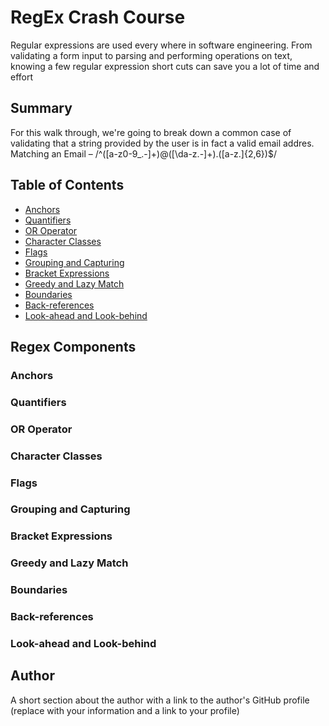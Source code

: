 # RegEx Crash Course

Regular expressions are used every where in software engineering. From validating a form input to parsing and performing operations on text, knowing a few regular expression short cuts can save you a lot of time and effort

## Summary

For this walk through, we're going to break down a common case of validating that a string provided by the user is in fact a valid email addres.
Matching an Email – /^([a-z0-9_\.-]+)@([\da-z\.-]+)\.([a-z\.]{2,6})$/


## Table of Contents

- [Anchors](#anchors)
- [Quantifiers](#quantifiers)
- [OR Operator](#or-operator)
- [Character Classes](#character-classes)
- [Flags](#flags)
- [Grouping and Capturing](#grouping-and-capturing)
- [Bracket Expressions](#bracket-expressions)
- [Greedy and Lazy Match](#greedy-and-lazy-match)
- [Boundaries](#boundaries)
- [Back-references](#back-references)
- [Look-ahead and Look-behind](#look-ahead-and-look-behind)

## Regex Components

### Anchors

### Quantifiers

### OR Operator

### Character Classes

### Flags

### Grouping and Capturing

### Bracket Expressions

### Greedy and Lazy Match

### Boundaries

### Back-references

### Look-ahead and Look-behind

## Author

A short section about the author with a link to the author's GitHub profile (replace with your information and a link to your profile)
